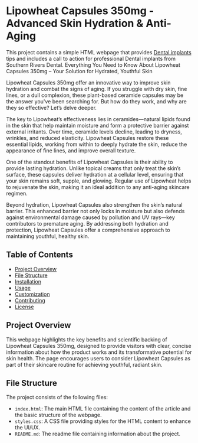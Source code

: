 # Lipowheat Capsules 350mg - Advanced Skin Hydration & Anti-Aging
This project contains a simple HTML webpage that provides  <a href=https://southernriversdental.com/dental-implants>Dental implants</a> tips and includes a call to action for professional Dental implants from Southern Rivers Dental.
Everything You Need to Know About Lipowheat Capsules 350mg – Your Solution for Hydrated, Youthful Skin

Lipowheat Capsules 350mg offer an innovative way to improve skin hydration and combat the signs of aging. If you struggle with dry skin, fine lines, or a dull complexion, these plant-based ceramide capsules may be the answer you've been searching for. But how do they work, and why are they so effective? Let’s delve deeper.

The key to Lipowheat’s effectiveness lies in ceramides—natural lipids found in the skin that help maintain moisture and form a protective barrier against external irritants. Over time, ceramide levels decline, leading to dryness, wrinkles, and reduced elasticity. Lipowheat Capsules restore these essential lipids, working from within to deeply hydrate the skin, reduce the appearance of fine lines, and improve overall texture.

One of the standout benefits of Lipowheat Capsules is their ability to provide lasting hydration. Unlike topical creams that only treat the skin’s surface, these capsules deliver hydration at a cellular level, ensuring that your skin remains soft, supple, and glowing. Regular use of Lipowheat helps to rejuvenate the skin, making it an ideal addition to any anti-aging skincare regimen.

Beyond hydration, Lipowheat Capsules also strengthen the skin’s natural barrier. This enhanced barrier not only locks in moisture but also defends against environmental damage caused by pollution and UV rays—key contributors to premature aging. By addressing both hydration and protection, Lipowheat Capsules offer a comprehensive approach to maintaining youthful, healthy skin.

## Table of Contents

- [Project Overview](#project-overview)
- [File Structure](#file-structure)
- [Installation](#installation)
- [Usage](#usage)
- [Customization](#customization)
- [Contributing](#contributing)
- [License](#license)

## Project Overview

This webpage highlights the key benefits and scientific backing of Lipowheat Capsules 350mg, designed to provide visitors with clear, concise information about how the product works and its transformative potential for skin health. The page encourages users to consider Lipowheat Capsules as part of their skincare routine for achieving youthful, radiant skin.

## File Structure

The project consists of the following files:


- `index.html`: The main HTML file containing the content of the article and the basic structure of the webpage.
- `styles.css`: A CSS file providing styles for the HTML content to enhance the UI/UX.
- `README.md`: The readme file containing information about the project.


